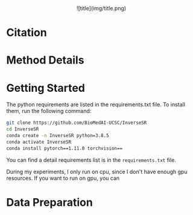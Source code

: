 <center>![title](img/title.png)</center>


# Citation


# Method Details



# Getting Started
The python requirements are listed in the requirements.txt file. To install them, run the following command:
```sh
git clone https://github.com/BioMedAI-UCSC/InverseSR
cd InverseSR
conda create -n InverseSR python=3.8.5
conda activate InverseSR
conda install pytorch==1.11.0 torchvision==
```
You can find a detail requirements list is in the `requirements.txt` file.

During my experiments, I only run on cpu, since I don't have enough gpu resources. If you want to run on gpu, you can 

# Data Preparation
